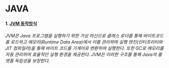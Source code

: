 # JAVA
#### 1. [JVM 동작방식](https://github.com/Han00903/JAVA/blob/main/JVM.md)
###### JVM은 Java 프로그램을 실행하기 위한 가상 머신으로 클래스 로더를 통해 바이트코드를 로드하고 메모리(Runtime Data Area)에서 이를 관리하며 실행 엔진(인터프리터와 JIT 컴파일러)을 통해 바이트 코드를 기계어로 변환하여 실행한다. 또한 GC로 메모리를 자동 관리하여 효율적인 실행 환경을 제공한다. JVM은 이러한 구조를 통해 Java의 플랫폼 독립성을 보장한다. 
   
